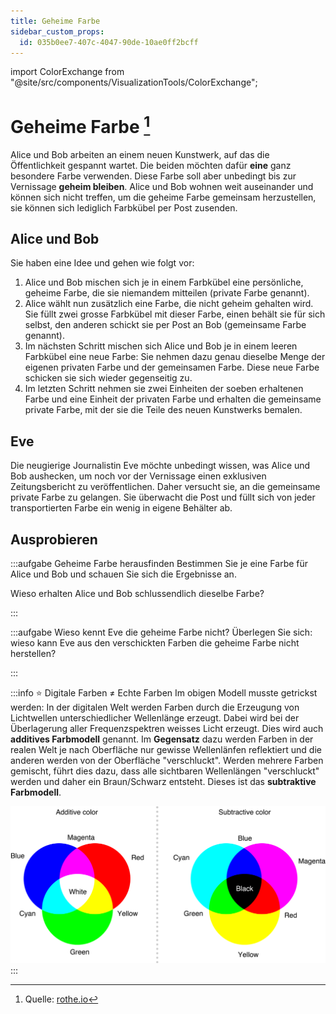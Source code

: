 ```yaml
---
title: Geheime Farbe
sidebar_custom_props:
  id: 035b0ee7-407c-4047-90de-10ae0ff2bcff
---
```


import ColorExchange from "@site/src/components/VisualizationTools/ColorExchange";

# Geheime Farbe [^1]

Alice und Bob arbeiten an einem neuen Kunstwerk, auf das die Öffentlichkeit gespannt wartet. Die beiden möchten dafür **eine** ganz besondere Farbe verwenden. Diese Farbe soll aber unbedingt bis zur Vernissage **geheim bleiben**. Alice und Bob wohnen weit auseinander und können sich nicht treffen, um die geheime Farbe gemeinsam herzustellen, sie können sich lediglich Farbkübel per Post zusenden.

## Alice und Bob
Sie haben eine Idee und gehen wie folgt vor:
1. Alice und Bob mischen sich je in einem Farbkübel eine persönliche, geheime Farbe, die sie niemandem mitteilen (private Farbe genannt).
2. Alice wählt nun zusätzlich eine Farbe, die nicht geheim gehalten wird. Sie füllt zwei grosse Farbkübel mit dieser Farbe, einen behält sie für sich selbst, den anderen schickt sie per Post an Bob (gemeinsame Farbe genannt).
3. Im nächsten Schritt mischen sich Alice und Bob je in einem leeren Farbkübel eine neue Farbe: Sie nehmen dazu genau dieselbe Menge der eigenen privaten Farbe und der gemeinsamen Farbe. Diese neue Farbe schicken sie sich wieder gegenseitig zu.
4. Im letzten Schritt nehmen sie zwei Einheiten der soeben erhaltenen Farbe und eine Einheit der privaten Farbe und erhalten die gemeinsame private Farbe, mit der sie die Teile des neuen Kunstwerks bemalen.

## Eve
Die neugierige Journalistin Eve möchte unbedingt wissen, was Alice und Bob aushecken, um noch vor der Vernissage einen exklusiven Zeitungsbericht zu veröffentlichen. Daher versucht sie, an die gemeinsame private Farbe zu gelangen. Sie überwacht die Post und füllt sich von jeder transportierten Farbe ein wenig in eigene Behälter ab.

## Ausprobieren
:::aufgabe Geheime Farbe herausfinden
Bestimmen Sie je eine Farbe für Alice und Bob und schauen Sie sich die Ergebnisse an.

Wieso erhalten Alice und Bob schlussendlich dieselbe Farbe?

<Answer type="text" webKey="11388720-93d0-403f-94f0-64b6f1ae4752" />
:::

:::aufgabe Wieso kennt Eve die geheime Farbe nicht?
Überlegen Sie sich: wieso kann Eve aus den verschickten Farben die geheime Farbe nicht herstellen?

<Answer type="text" webKey="a627b60d-54bd-4a3e-a870-510d014364cf" />
:::

<ColorExchange />


:::info ⭐️ Digitale Farben ≠ Echte Farben
Im obigen Modell musste getrickst werden: In der digitalen Welt werden Farben durch die Erzeugung von Lichtwellen unterschiedlicher Wellenlänge erzeugt. Dabei wird bei der Überlagerung aller Frequenzspektren weisses Licht erzeugt. Dies wird auch **additives Farbmodell** genannt. Im **Gegensatz** dazu werden Farben in der realen Welt je nach Oberfläche nur gewisse Wellenlänfen reflektiert und die anderen werden von der Oberfläche "verschluckt". Werden mehrere Farben gemischt, führt dies dazu, dass alle sichtbaren Wellenlängen "verschluckt" werden und daher ein Braun/Schwarz entsteht. Dieses ist das **subtraktive Farbmodell**.

![digitales (links) und reales (rechts) Farbmodell](images/color-models.png)
:::

[^1]: Quelle: [rothe.io](https://rothe.io/?b=crypto&p=242355)
